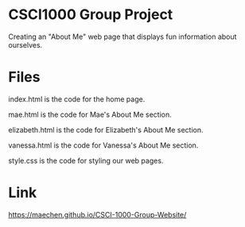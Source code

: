 # CSCI1000 Group Project
Creating an "About Me" web page that displays fun information about ourselves. 

# Files
index.html is the code for the home page.

mae.html is the code for Mae's About Me section.

elizabeth.html is the code for Elizabeth's About Me section.

vanessa.html is the code for Vanessa's About Me section.

style.css is the code for styling our web pages.

# Link
https://maechen.github.io/CSCI-1000-Group-Website/


